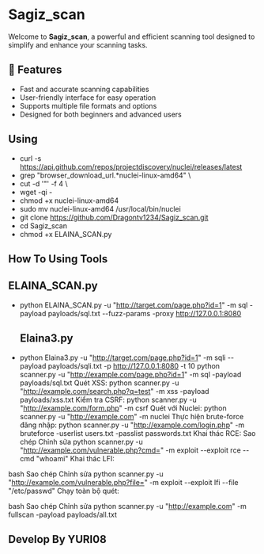 # Sagiz_scan

Welcome to **Sagiz_scan**, a powerful and efficient scanning tool designed to simplify and enhance your scanning tasks.

## 🚀 Features

- Fast and accurate scanning capabilities
- User-friendly interface for easy operation
- Supports multiple file formats and options
- Designed for both beginners and advanced users

## Using ## 
- curl -s https://api.github.com/repos/projectdiscovery/nuclei/releases/latest 
- grep "browser_download_url.*nuclei-linux-amd64" \
- cut -d '"' -f 4 \
- wget -qi -
- chmod +x nuclei-linux-amd64
- sudo mv nuclei-linux-amd64 /usr/local/bin/nuclei
- git clone https://github.com/Dragontv1234/Sagiz_scan.git
- cd Sagiz_scan
- chmod +x ELAINA_SCAN.py

## How To Using Tools ## 
## ELAINA_SCAN.py ##
- python ELAINA_SCAN.py -u "http://target.com/page.php?id=1" -m sql -payload payloads/sql.txt --fuzz-params -proxy http://127.0.0.1:8080
   ## Elaina3.py ##
- python Elaina3.py -u "http://target.com/page.php?id=1" -m sqli --payload payloads/sqli.txt -p http://127.0.0.1:8080 -t 10
  python scanner.py -u "http://example.com/page.php?id=1" -m sql -payload payloads/sql.txt
Quét XSS: python scanner.py -u "http://example.com/search.php?q=test" -m xss -payload payloads/xss.txt
Kiểm tra CSRF: python scanner.py -u "http://example.com/form.php" -m csrf
Quét với Nuclei:
python scanner.py -u "http://example.com" -m nuclei
Thực hiện brute-force đăng nhập:
python scanner.py -u "http://example.com/login.php" -m bruteforce -userlist users.txt -passlist passwords.txt
Khai thác RCE:
Sao chép
Chỉnh sửa
  python scanner.py -u "http://example.com/vulnerable.php?cmd=" -m exploit --exploit rce --cmd "whoami"
Khai thác LFI:

bash
Sao chép
Chỉnh sửa
  python scanner.py -u "http://example.com/vulnerable.php?file=" -m exploit --exploit lfi --file "/etc/passwd"
Chạy toàn bộ quét:

bash
Sao chép
Chỉnh sửa
  python scanner.py -u "http://example.com" -m fullscan -payload payloads/all.txt

## Develop By YURI08 ##
